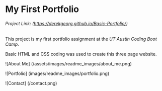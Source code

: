 # My First Portfolio

###### Project Link: (https://derekgeorg.github.io/Basic-Portfolio/)

This project is my first portfolio assignment at the *UT Austin Coding Boot Camp*. 

Basic HTML and CSS coding was used to create this three page website.

![About Me] (/assets/images/readme_images/about_me.png)

![Portfolio] (images/readme_images/portfolio.png)

![Contact] (/contact.png)



